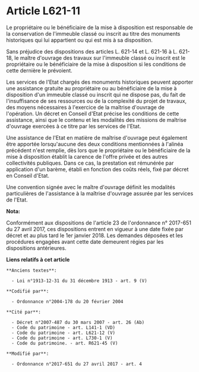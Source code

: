 # Article L621-11

Le propriétaire ou le bénéficiaire de la mise à disposition est responsable de la conservation de l'immeuble classé ou
inscrit au titre des monuments historiques qui lui appartient ou qui est mis à sa disposition.

Sans préjudice des dispositions des articles L. 621-14 et L. 621-16 à L. 621-18, le maître d'ouvrage des travaux sur
l'immeuble classé ou inscrit est le propriétaire ou le bénéficiaire de la mise à disposition si les conditions de cette
dernière le prévoient.

Les services de l'Etat chargés des monuments historiques peuvent apporter une assistance gratuite au propriétaire ou au
bénéficiaire de la mise à disposition d'un immeuble classé ou inscrit qui ne dispose pas, du fait de l'insuffisance de ses
ressources ou de la complexité du projet de travaux, des moyens nécessaires à l'exercice de la maîtrise d'ouvrage de
l'opération. Un décret en Conseil d'Etat précise les conditions de cette assistance, ainsi que le contenu et les modalités
des missions de maîtrise d'ouvrage exercées à ce titre par les services de l'Etat.

Une assistance de l'Etat en matière de maîtrise d'ouvrage peut également être apportée lorsqu'aucune des deux conditions
mentionnées à l'alinéa précédent n'est remplie, dès lors que le propriétaire ou le bénéficiaire de la mise à disposition
établit la carence de l'offre privée et des autres collectivités publiques. Dans ce cas, la prestation est rémunérée par
application d'un barème, établi en fonction des coûts réels, fixé par décret en Conseil d'Etat.

Une convention signée avec le maître d'ouvrage définit les modalités particulières de l'assistance à la maîtrise d'ouvrage
assurée par les services de l'Etat.

**Nota:**

Conformément aux dispositions de l'article 23 de l'ordonnance n° 2017-651 du 27 avril 2017, ces dispositions entrent en
vigueur à une date fixée par décret et au plus tard le 1er janvier 2018. Les demandes déposées et les procédures engagées
avant cette date demeurent régies par les dispositions antérieures.

**Liens relatifs à cet article**

	**Anciens textes**:

	  - Loi n°1913-12-31 du 31 décembre 1913 - art. 9 (V)

	**Codifié par**:

	  - Ordonnance n°2004-178 du 20 février 2004

	**Cité par**:

	  - Décret n°2007-487 du 30 mars 2007 - art. 26 (Ab)
	  - Code du patrimoine - art. L141-1 (VD)
	  - Code du patrimoine - art. L621-12 (V)
	  - Code du patrimoine - art. L730-1 (V)
	  - Code du patrimoine. - art. R621-45 (V)

	**Modifié par**:

	  - Ordonnance n°2017-651 du 27 avril 2017 - art. 4
